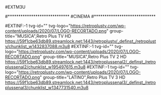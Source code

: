 #EXTM3U

#*****************************
#CINEMA
#*****************************

#EXTINF:-1 tvg-id="" tvg-logo="https://retroplustv.com/wp-content/uploads/2020/07/LOGO-RECORTADO.png" group-title="MUSICA",Retro Plus TV HD
https://59f1cbe63db89.streamlock.net:1443/retroplustv/_definst_/retroplustv/chunklist_w1432837088.m3u8
#EXTINF:-1 tvg-id="" tvg-logo="https://retroplustv.com/wp-content/uploads/2020/07/LOGO-RECORTADO.png" group-title="MUSICA",Retro Plus TV 2 HD
https://59f1cbe63db89.streamlock.net:1443/retroplussenal2/_definst_/retroplussenal2/chunklist_w195497615.m3u8
#EXTINF:-1 tvg-id="" tvg-logo="https://retroplustv.com/wp-content/uploads/2020/07/LOGO-RECORTADO.png" group-title="LATINO",Retro Plus TV 3 HD
https://59f1cbe63db89.streamlock.net:1443/retroplussenal3/_definst_/retroplussenal3/chunklist_w1347731540.m3u8

